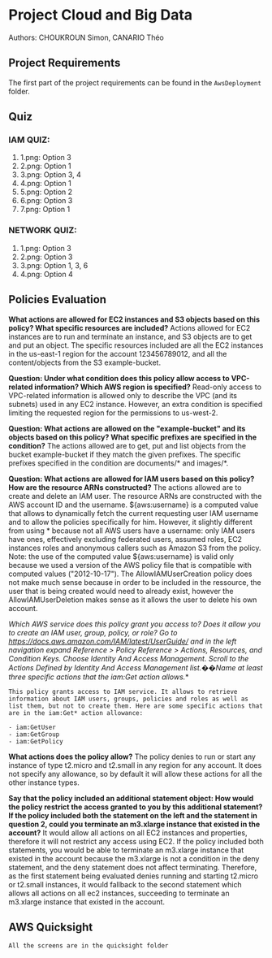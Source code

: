 # Project Cloud and Big Data

Authors: CHOUKROUN Simon, CANARIO Théo

## Project Requirements

The first part of the project requirements can be found in the `AwsDeployment` folder.

## Quiz

### IAM QUIZ:

1. 1.png: Option 3
2. 2.png: Option 1
3. 3.png: Option 3, 4
4. 4.png: Option 1
5. 5.png: Option 2
6. 6.png: Option 3
7. 7.png: Option 1

### NETWORK QUIZ:

1. 1.png: Option 3
2. 2.png: Option 3
3. 3.png: Option 1, 3, 6
4. 4.png: Option 4

## Policies Evaluation
**What actions are allowed for EC2 instances and S3 objects based on this policy? What specific resources are included?**
    Actions allowed for EC2 instances are to run and terminate an instance, and S3 objects are to get and put an object. The specific resources included are all the EC2 instances in the us-east-1 region for the account 123456789012, and all the content/objects from the S3 example-bucket.

**Question: Under what condition does this policy allow access to VPC-related information? Which AWS region is specified?**
    Read-only access to VPC-related information is allowed only to describe the VPC (and its subnets) used in any EC2 instance. However, an extra condition is specified limiting the requested region for the permissions to us-west-2.

**Question: What actions are allowed on the "example-bucket" and its objects based on this policy? What specific prefixes are specified in the condition?**
    The actions allowed are to get, put and list objects from the bucket example-bucket if they match the given prefixes. The specific prefixes specified in the condition are documents/* and images/*.

**Question: What actions are allowed for IAM users based on this policy? How are the resource ARNs constructed?**
    The actions allowed are to create and delete an IAM user. The resource ARNs are constructed with the AWS account ID and the username. ${aws:username} is a computed value that allows to dynamically fetch the current requesting user IAM username and to allow the policies specifically for him. However, it slightly different from using * because not all AWS users have a username: only IAM users have ones, effectively excluding federated users, assumed roles, EC2 instances roles and anonymous callers such as Amazon S3 from the policy. Note: the use of the computed value ${aws:username} is valid only because we used a version of the AWS policy file that is compatible with computed values ("2012-10-17"). The AllowIAMUserCreation policy does not make much sense because in order to be included in the ressource, the user that is being created would need to already exist, however the AllowIAMUserDeletion makes sense as it allows the user to delete his own account.

    
**Which AWS service does this policy grant you access to? Does it allow you to create an IAM user, group, policy, or role? Go to https://docs.aws.amazon.com/IAM/latest/UserGuide/ and in the left navigation expand Reference > Policy Reference > Actions, Resources, and Condition Keys. Choose Identity And Access Management. Scroll to the Actions Defined by Identity And Access Management list.��Name at least three specific actions that the iam:Get* action allows.**

    This policy grants access to IAM service. It allows to retrieve information about IAM users, groups, policies and roles as well as list them, but not to create them. Here are some specific actions that are in the iam:Get* action allowance:

    - iam:GetUser
    - iam:GetGroup
    - iam:GetPolicy

**What actions does the policy allow?**
    The policy denies to run or start any instance of type t2.micro and t2.small in any region for any account. It does not specify any allowance, so by default it will allow these actions for all the other instance types.

**Say that the policy included an additional statement object: How would the policy restrict the access granted to you by this additional statement? If the policy included both the statement on the left and the statement in question 2, could you terminate an m3.xlarge instance that existed in the account?**
    It would allow all actions on all EC2 instances and properties, therefore it will not restrict any access using EC2. If the policy included both statements, you would be able to terminate an m3.xlarge instance that existed in the account because the m3.xlarge is not a condition in the deny statement, and the deny statement does not affect terminating. Therefore, as the first statement being evaluated denies running and starting t2.micro or t2.small instances, it would fallback to the second statement which allows all actions on all ec2 instances, succeeding to terminate an m3.xlarge instance that existed in the account.

## AWS Quicksight
    All the screens are in the quicksight folder
